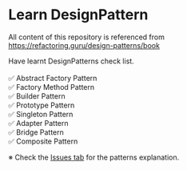 # Learn DesignPattern

All content of this repository is referenced from https://refactoring.guru/design-patterns/book

Have learnt DesignPatterns check list.
<br/>
<br/>
:white_check_mark: Abstract Factory Pattern
<br/>
:white_check_mark: Factory Method Pattern
<br/>
:white_check_mark: Builder Pattern
<br/>
:white_check_mark: Prototype Pattern
<br/>
:white_check_mark: Singleton Pattern
<br/>
:white_check_mark: Adapter Pattern
<br/>
:white_check_mark: Bridge Pattern
<br/>
:white_check_mark: Composite Pattern
<br/>

※ Check the [Issues tab](https://github.com/tuananhhedspibk/DesignPattern/issues) for the patterns explanation.
